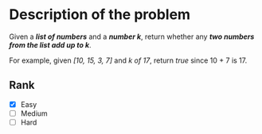 # Description of the problem

Given a ***list of numbers*** and a ***number k***, return whether any ***two numbers from the list add up to k***.

For example, given *[10, 15, 3, 7]* and *k of 17*, return *true* since 10 + 7 is 17.

## Rank 

- [x] Easy
- [ ] Medium
- [ ] Hard